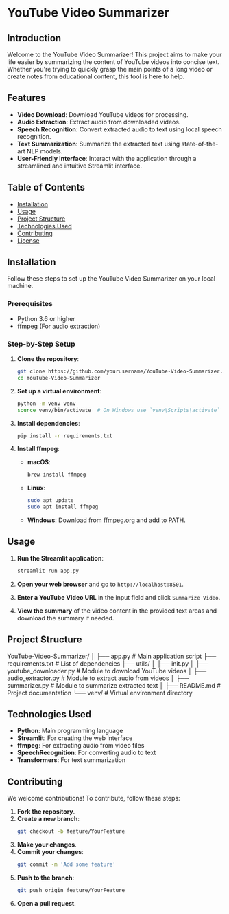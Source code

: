 # YouTube Video Summarizer


## Introduction

Welcome to the YouTube Video Summarizer! This project aims to make your life easier by summarizing the content of YouTube videos into concise text. Whether you're trying to quickly grasp the main points of a long video or create notes from educational content, this tool is here to help.

## Features

- **Video Download**: Download YouTube videos for processing.
- **Audio Extraction**: Extract audio from downloaded videos.
- **Speech Recognition**: Convert extracted audio to text using local speech recognition.
- **Text Summarization**: Summarize the extracted text using state-of-the-art NLP models.
- **User-Friendly Interface**: Interact with the application through a streamlined and intuitive Streamlit interface.

## Table of Contents

- [Installation](#installation)
- [Usage](#usage)
- [Project Structure](#project-structure)
- [Technologies Used](#technologies-used)
- [Contributing](#contributing)
- [License](#license)

## Installation

Follow these steps to set up the YouTube Video Summarizer on your local machine.

### Prerequisites

- Python 3.6 or higher
- ffmpeg (For audio extraction)

### Step-by-Step Setup

1. **Clone the repository**:
    ```sh
    git clone https://github.com/yourusername/YouTube-Video-Summarizer.git
    cd YouTube-Video-Summarizer
    ```

2. **Set up a virtual environment**:
    ```sh
    python -m venv venv
    source venv/bin/activate  # On Windows use `venv\Scripts\activate`
    ```

3. **Install dependencies**:
    ```sh
    pip install -r requirements.txt
    ```

4. **Install ffmpeg**:

    - **macOS**:
        ```sh
        brew install ffmpeg
        ```
    - **Linux**:
        ```sh
        sudo apt update
        sudo apt install ffmpeg
        ```
    - **Windows**:
        Download from [ffmpeg.org](https://ffmpeg.org/download.html) and add to PATH.

## Usage

1. **Run the Streamlit application**:
    ```sh
    streamlit run app.py
    ```

2. **Open your web browser** and go to `http://localhost:8501`.

3. **Enter a YouTube Video URL** in the input field and click `Summarize Video`.

4. **View the summary** of the video content in the provided text areas and download the summary if needed.

## Project Structure
YouTube-Video-Summarizer/
│
├── app.py # Main application script
├── requirements.txt # List of dependencies
├── utils/
│ ├── init.py
│ ├── youtube_downloader.py # Module to download YouTube videos
│ ├── audio_extractor.py # Module to extract audio from videos
│ ├── summarizer.py # Module to summarize extracted text
│
├── README.md # Project documentation
└── venv/ # Virtual environment directory

## Technologies Used

- **Python**: Main programming language
- **Streamlit**: For creating the web interface
- **ffmpeg**: For extracting audio from video files
- **SpeechRecognition**: For converting audio to text
- **Transformers**: For text summarization

## Contributing

We welcome contributions! To contribute, follow these steps:

1. **Fork the repository**.
2. **Create a new branch**:
    ```sh
    git checkout -b feature/YourFeature
    ```
3. **Make your changes**.
4. **Commit your changes**:
    ```sh
    git commit -m 'Add some feature'
    ```
5. **Push to the branch**:
    ```sh
    git push origin feature/YourFeature
    ```
6. **Open a pull request**.




